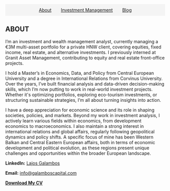 
<nav>
  <ul style="list-style-type: none; display: flex; justify-content: center; padding: 10px; background-color: #f4f4f4;">
    <li style="margin: 0 15px;"><a href="#about" onclick="showSection('about')">About</a></li>
    <li style="margin: 0 15px;"><a href="#investment-management" onclick="showSection('investment-management')">Investment Management</a></li>
    <li style="margin: 0 15px;"><a href="#blog" onclick="showSection('blog')">Blog</a></li>
  </ul>
</nav>

<div id="about" class="section">
  <h2>ABOUT</h2>
    <p>I’m an investment and wealth management analyst, currently managing a €3M multi-asset portfolio for a private HNW client, covering equities, fixed income, real estate, and alternative investments. I previously interned at Granit Asset Management, contributing to equity and real estate front-office projects.</p>
  
  <p>I hold a Master’s in Economics, Data, and Policy from Central European University and a degree in International Relations from Corvinus University. Over the years, I’ve built financial analysis and data-driven decision-making skills, which I’m now putting to work in real-world investment projects. Whether it's optimizing portfolios, exploring eco-tourism investments, or structuring sustainable strategies, I’m all about turning insights into action.</p>
  
  <p>I have a deep appreciation for economic science and its role in shaping societies, policies, and markets. Beyond my work in investment analysis, I actively learn various fields within economics, from development economics to macroeconomics. I also maintain a strong interest in international relations and global affairs, regularly following geopolitical dynamics and policy shifts. A specific focus of mine has been Western Balkan and Central Eastern European affairs, both in terms of economic development and political evolution, as these regions present unique challenges and opportunities within the broader European landscape.</p>
  


  <p><strong>LinkedIn:</strong> <a href="https://www.linkedin.com/in/lajosgalambos">Lajos Galambos</a></p>
  <p><strong>Email:</strong> <a href="mailto:info@galamboscapital.com">info@galamboscapital.com</a></p>

  <p><a href="./Lajos_Galambos_CV.pdf" style="font-weight:bold;">Download My CV</a></p>
</div>

<div id="investment-management" class="section" style="display:none;">
  <h2>Investment Management</h2>
<p>My investment approach emphasizes systematic, daily frequency decision-making grounded in 5 minute level data. Rather than relying on traditional buy-and-hold principles, I build and trade dynamic strategies informed by volume flows, price volatility, and technical signals.</p>

<p>The strategies are focused on U.S. equities and equity indices, combining both individual stock selection and index-level opportunities. The emphasis has shifted from passive diversification to active pattern recognition and execution precision, aiming to exploit short term shocks accross instruments.</p>
  
  <img src="./portfolio_cumulative_returns.png" alt="Portfolio Performance" style="width:100%;">
</div>

<div id="blog" class="section" style="display:none;">
  <h2 style="margin-bottom: 10px;">Blog</h2> <!-- Adds spacing below the title -->
  
  <strong style="display: block; margin-bottom: 5px;">(November 19, 2024)</strong> Why has the Hungarian Forint depreciated so much in recent years? 
  
  <p style="margin-top: 10px;">The article written by Andras Danis and me seeks the answer to this question. It can be read on the Telex, Defacto blog (in Hungarian).</p>
  
  <p><a href="https://telex.hu/defacto/2024/11/19/gyenge-forint-gazdasag-jegybank-dollar-egyesult-allamok" 
        target="_blank" 
        style="font-weight:bold; text-decoration: underline; color: #0077cc;">
        Read the Article
     </a>
  </p>
</div>

<script>
function showSection(sectionId) {
  document.querySelectorAll('.section').forEach(section => section.style.display = 'none');
  document.getElementById(sectionId).style.display = 'block';
}
</script>
